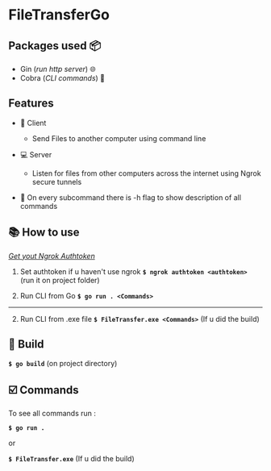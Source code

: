 # FileTransferGo

## Packages used :package:

* Gin (*run http server*) :globe_with_meridians:
* Cobra (*CLI commands*) :snake:

## Features 

* :bust_in_silhouette: Client
  * Send Files to another computer using command line
  
* :computer: Server
  * Listen for files from other computers across the internet using Ngrok secure tunnels
  
*  :bookmark: On every subcommand there is -h flag to show description of all commands
  
## :books: How to use

*[Get yout Ngrok Authtoken](https://dashboard.ngrok.com/get-started/your-authtoken "Go to Ngrok")*

1. Set authtoken if u haven't use ngrok **```$ ngrok authtoken <authtoken> ```**  (run it on project folder)

2. Run CLI from Go **```$ go run . <Commands>```** 

- - - -

2. Run CLI from .exe file **```$ FileTransfer.exe <Commands>```**  (If u did the build)

## :construction_worker: Build

**```$ go build```** (on project directory)

## :ballot_box_with_check: Commands

To see all commands run :

**```$ go run .```** 

or

**```$ FileTransfer.exe```** (If u did the build)

